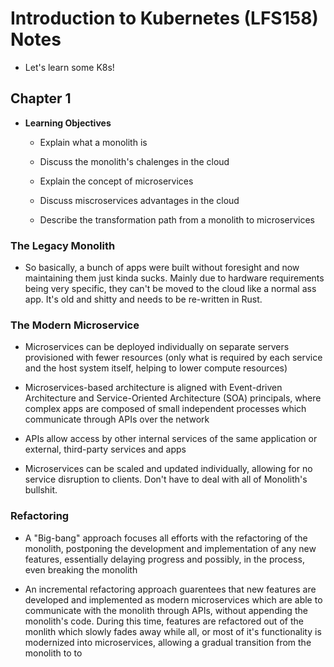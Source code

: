 Introduction to Kubernetes (LFS158) Notes
=========================================

* Let's learn some K8s!

Chapter 1 
---------

* **Learning Objectives**

    * Explain what a monolith is

    * Discuss the monolith's chalenges in the cloud

    * Explain the concept of microservices

    * Discuss miscroservices advantages in the cloud

    * Describe the transformation path from a monolith to microservices


### The Legacy Monolith

* So basically, a bunch of apps were built without foresight and now maintaining them just kinda sucks. Mainly due to hardware requirements being very specific, they can't be moved to the cloud like a normal ass app. It's old and shitty and needs to be re-written in Rust.


### The Modern Microservice

* Microservices can be deployed individually on separate servers provisioned with fewer resources (only what is required by each service and the host system itself, helping to lower compute resources)

* Microservices-based architecture is aligned with Event-driven Architecture and Service-Oriented Architecture (SOA) principals, where complex apps are composed of small independent processes which communicate through APIs over the network

* APIs allow access by other internal services of the same application or external, third-party services and apps

* Microservices can be scaled and updated individually, allowing for no service disruption to clients. Don't have to deal with all of Monolith's bullshit. 


### Refactoring

* A "Big-bang" approach focuses all efforts with the refactoring of the monolith, postponing the development and implementation of any new features, essentially delaying progress and possibly, in the process, even breaking the monolith

* An incremental refactoring approach guarentees that new features are developed and implemented as modern microservices which are able to communicate with the monolith through APIs, without appending the monolith's code. During this time, features are refactored out of the monlith which slowly fades away while all, or most of it's functionality is modernized into microservices, allowing a gradual transition from the monolith to to 
